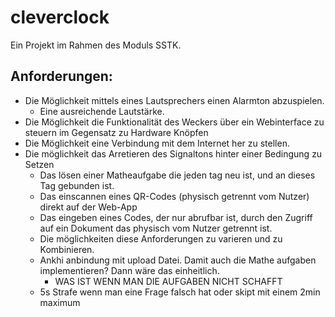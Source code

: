 # cleverclock
Ein Projekt im Rahmen des Moduls SSTK.

## Anforderungen:
- Die Möglichkeit mittels eines Lautsprechers einen Alarmton abzuspielen.
  - Eine ausreichende Lautstärke.
- Die Möglichkeit die Funktionalität des Weckers über ein Webinterface zu steuern im Gegensatz zu Hardware Knöpfen
- Die Möglichkeit eine Verbindung mit dem Internet her zu stellen.
- Die möglichkeit das Arretieren des Signaltons hinter einer Bedingung zu Setzen
  - Das lösen einer Matheaufgabe die jeden tag neu ist, und an dieses Tag gebunden ist.
  - Das einscannen eines QR-Codes (physisch getrennt vom Nutzer) direkt auf der Web-App
  - Das eingeben eines Codes, der nur abrufbar ist, durch den Zugriff auf ein Dokument das physisch vom Nutzer getrennt ist.
  - Die möglichkeiten diese Anforderungen zu varieren und zu Kombinieren.
  - Ankhi anbindung mit upload Datei. Damit auch die Mathe aufgaben implementieren? Dann wäre das einheitlich.
    - WAS IST WENN MAN DIE AUFGABEN NICHT SCHAFFT
  - 5s Strafe wenn man eine Frage falsch hat oder skipt mit einem 2min maximum
